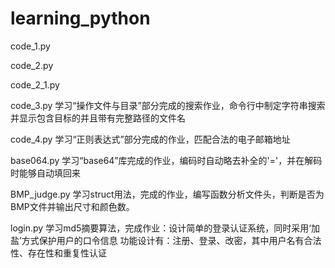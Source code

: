 # learning_python

code_1.py

code_2.py

code_2_1.py

code_3.py 学习“操作文件与目录”部分完成的搜索作业，命令行中制定字符串搜索并显示包含目标的并且带有完整路径的文件名

code_4.py 学习“正则表达式”部分完成的作业，匹配合法的电子邮箱地址

base064.py 学习“base64”库完成的作业，编码时自动略去补全的'='，并在解码时能够自动填回来

BMP_judge.py 学习struct用法，完成的作业，编写函数分析文件头，判断是否为BMP文件并输出尺寸和颜色数。

login.py 学习md5摘要算法，完成作业：设计简单的登录认证系统，同时采用‘加盐’方式保护用户的口令信息
功能设计有：注册、登录、改密，其中用户名有合法性、存在性和重复性认证
